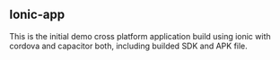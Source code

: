 ## Ionic-app

This is the initial demo cross platform application build using ionic with cordova and capacitor both, including builded SDK and APK file. 
